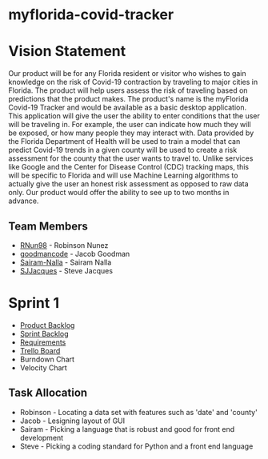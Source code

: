 # myflorida-covid-tracker

# Vision Statement
Our product will be for any Florida resident or visitor who wishes to gain knowledge on the risk of Covid-19 contraction by traveling to major cities in Florida. The product will help users assess the risk of traveling based on predictions that the product makes. The product's name is the myFlorida Covid-19 Tracker and would be available as a basic desktop application. This application will give the user the ability to enter conditions that the user will be traveling in. For example, the user can indicate how much they will be exposed, or how many people they may interact with. Data provided by the Florida Department of Health will be used to train a model that can predict Covid-19 trends in a given county will be used to create a risk assessment for the county that the user wants to travel to. Unlike services like Google and the Center for Disease Control (CDC) tracking maps, this will be specific to Florida and will use Machine Learning algorithms to actually give the user an honest risk assessment as opposed to raw data only. Our product would offer the ability to see up to two months in advance.

## Team Members
- [RNun98](https://github.com/RNun98) - Robinson Nunez
- [goodmancode](https://github.com/goodmancode) - Jacob Goodman
- [Sairam-Nalla](https://github.com/Sairam-Nalla) - Sairam Nalla
- [SJJacques](https://github.com/SJJacques) - Steve Jacques

# Sprint 1
- [Product Backlog](https://github.com/goodmancode/myflorida-covid-tracker/blob/main/artifacts/product_backlog.md)
- [Sprint Backlog](https://github.com/goodmancode/myflorida-covid-tracker/blob/main/artifacts/sprint_backlogs/sprint1_backlog.md)
- [Requirements](https://github.com/goodmancode/myflorida-covid-tracker/blob/main/artifacts/requirements.md)
- [Trello Board](https://trello.com/b/3QTsLqqv/myflorida-covid-tracker)
- Burndown Chart
- Velocity Chart

## Task Allocation
- Robinson - Locating a data set with features such as 'date' and 'county' 
- Jacob - Lesigning layout of GUI
- Sairam - Picking a language that is robust and good for front end development
- Steve - Picking a coding standard for Python and a front end language
